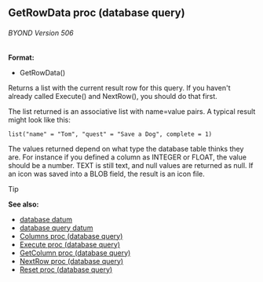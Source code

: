 ## GetRowData proc (database query) 
###### BYOND Version 506

**Format:**
+   GetRowData()

Returns a list with the current result row for this query. If
you haven\'t already called Execute() and NextRow(), you should do that
first. 

The list returned is an associative list with name=value
pairs. A typical result might look like this:

`list("name" = "Tom", "quest" = "Save a Dog", complete = 1)`

The values returned depend on what type the database table
thinks they are. For instance if you defined a column as INTEGER or
FLOAT, the value should be a number. TEXT is still text, and null values
are returned as null. If an icon was saved into a BLOB field, the result
is an icon file.

> [!TIP] 
> **See also:**
> +   [database datum](/ref/database.md) 
> +   [database query datum](/ref/database/query.md) 
> +   [Columns proc (database query)](/ref/database/query/proc/Columns.md) 
> +   [Execute proc (database query)](/ref/database/query/proc/Execute.md) 
> +   [GetColumn proc (database query)](/ref/database/query/proc/GetColumn.md) 
> +   [NextRow proc (database query)](/ref/database/query/proc/NextRow.md) 
> +   [Reset proc (database query)](/ref/database/query/proc/Reset.md) 